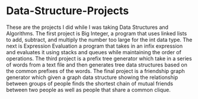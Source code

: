 # Data-Structure-Projects
These are the projects I did while I was taking Data Structures and Algorithms. The first project is Big Integer, a program that uses linked lists to add, subtract, and multiply the number too large for the int data type. The next is Expression Evaluation a program that takes in an infix expression and evaluates it using stacks and queues while maintaining the order of operations. The third project is a prefix tree generator which take in a series of words from a text file and then generates tree data structures based on the common prefixes of the words. The final project is a friendship graph generator which given a graph data structure showing the relationship between groups of people finds the shortest chain of mutual friends between two people as well as people that share a common clique.

